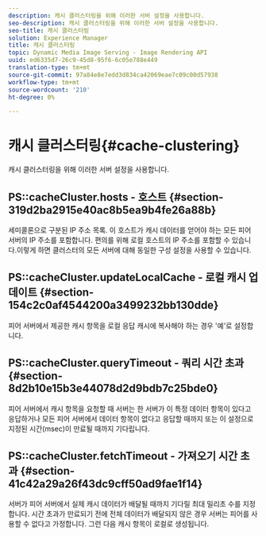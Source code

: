 ```yaml
---
description: 캐시 클러스터링을 위해 이러한 서버 설정을 사용합니다.
seo-description: 캐시 클러스터링을 위해 이러한 서버 설정을 사용합니다.
seo-title: 캐시 클러스터링
solution: Experience Manager
title: 캐시 클러스터링
topic: Dynamic Media Image Serving - Image Rendering API
uuid: ed6335d7-26c9-45d8-95f6-6c05e788e449
translation-type: tm+mt
source-git-commit: 97a84e8e7edd3d834ca42069eae7c09c00d57938
workflow-type: tm+mt
source-wordcount: '210'
ht-degree: 0%

---
```



# 캐시 클러스터링{#cache-clustering}

캐시 클러스터링을 위해 이러한 서버 설정을 사용합니다.

## PS::cacheCluster.hosts - 호스트 {#section-319d2ba2915e40ac8b5ea9b4fe26a88b}

세미콜론으로 구분된 IP 주소 목록. 이 호스트가 캐시 데이터를 얻어야 하는 모든 피어 서버의 IP 주소를 포함합니다. 편의를 위해 로컬 호스트의 IP 주소를 포함할 수 있습니다.이렇게 하면 클러스터의 모든 서버에 대해 동일한 구성 설정을 사용할 수 있습니다.

## PS::cacheCluster.updateLocalCache - 로컬 캐시 업데이트 {#section-154c2c0af4544200a3499232bb130dde}

피어 서버에서 제공한 캐시 항목을 로컬 응답 캐시에 복사해야 하는 경우 &#39;예&#39;로 설정합니다.

## PS::cacheCluster.queryTimeout - 쿼리 시간 초과 {#section-8d2b10e15b3e44078d2d9bdb7c25bde0}

피어 서버에서 캐시 항목을 요청할 때 서버는 한 서버가 이 특정 데이터 항목이 있다고 응답하거나 모든 피어 서버에서 데이터 항목이 없다고 응답할 때까지 또는 이 설정으로 지정된 시간(msec)이 만료될 때까지 기다립니다.

## PS::cacheCluster.fetchTimeout - 가져오기 시간 초과 {#section-41c42a29a26f43dc9cff50ad9fae1f14}

서버가 피어 서버에서 실제 캐시 데이터가 배달될 때까지 기다릴 최대 밀리초 수를 지정합니다. 시간 초과가 만료되기 전에 전체 데이터가 배달되지 않은 경우 서버는 피어를 사용할 수 없다고 가정합니다. 그런 다음 캐시 항목이 로컬로 생성됩니다.
